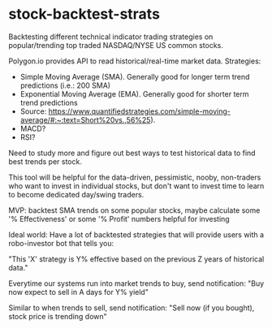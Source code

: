 # stock-backtest-strats

Backtesting different technical indicator trading strategies on popular/trending top traded NASDAQ/NYSE US common stocks.

Polygon.io provides API to read historical/real-time market data.
Strategies:
- Simple Moving Average (SMA). Generally good for longer term trend predictions (i.e.: 200 SMA)
- Exponential Moving Average (EMA). Generally good for shorter term trend predictions
- Source: https://www.quantifiedstrategies.com/simple-moving-average/#:~:text=Short%20vs.,56%25).
- MACD?
- RSI?

Need to study more and figure out best ways to test historical data to find best trends per stock.

This tool will be helpful for the data-driven, pessimistic, nooby, non-traders who want to invest in individual stocks, but don't want to invest time to learn to become dedicated day/swing traders.

MVP: backtest SMA trends on some popular stocks, maybe calculate some '% Effectiveness' or some '% Profit' numbers helpful for investing

Ideal world: Have a lot of backtested strategies that will provide users with a robo-investor bot that tells you:

"This 'X' strategy is Y% effective based on the previous Z years of historical data."

Everytime our systems run into market trends to buy, send notification: "Buy now expect to sell in A days for Y% yield"

Similar to when trends to sell, send notification: "Sell now (if you bought), stock price is trending down"
